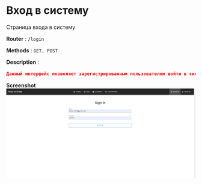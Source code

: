 # Вход в систему

Страница входа в систему

**Router** : `/login`

**Methods** : `GET, POST`

**Description** :

```json
Данный интерфейс позволяет зарегистрированным пользователям войти в систему
```

**Screenshot**
![Screenshot](../img/Login.jpg)

